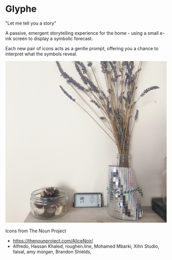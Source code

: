 # Glyphe

"Let me tell you a story"

A passive, emergent storytelling experience for the home - using a small e-ink screen to display a symbolic forecast.

Each new pair of icons acts as a gentle prompt, offering you a chance to interpret what the symbols reveal.

![Image of Glyphe](https://github.com/suttree/glyphe/blob/master/glyphe.jpg?raw=true)

Icons from The Noun Project
- https://thenounproject.com/AliceNoir/
- Alfredo, Hassan Khaled, roughen.line, Mohamed Mbarki, Xihn Studio, faisal, amy morgan, Brandon Shields, 
